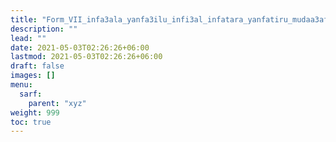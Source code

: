 ```yaml
---
title: "Form_VII_infa3ala_yanfa3ilu_infi3al_infatara_yanfatiru_mudaa3af"
description: ""
lead: ""
date: 2021-05-03T02:26:26+06:00
lastmod: 2021-05-03T02:26:26+06:00
draft: false
images: []
menu: 
  sarf:
    parent: "xyz"
weight: 999
toc: true
---
```



